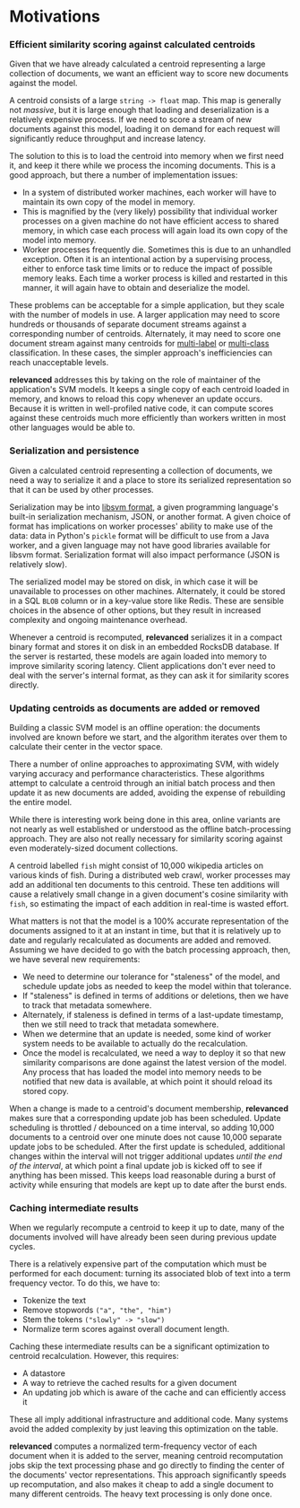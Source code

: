 # Motivations

### Efficient similarity scoring against calculated centroids
Given that we have already calculated a centroid representing a large collection of documents, we want an efficient way to score new documents against the model.

A centroid consists of a large `string -> float` map.  This map is generally not *massive*, but it is large enough that loading and deserialization is a relatively expensive process.  If we need to score a stream of new documents against this model, loading it on demand for each request will significantly reduce throughput and increase latency.

The solution to this is to load the centroid into memory when we first need it, and keep it there while we process the incoming documents.  This is a good approach, but there a number of implementation issues:

- In a system of distributed worker machines, each worker will have to maintain its own copy of the model in memory.
- This is magnified by the (very likely) possibility that individual worker processes on a given machine do not have efficient access to shared memory, in which case each process will again load its own copy of the model into memory.
- Worker processes frequently die.  Sometimes this is due to an unhandled exception.  Often it is an intentional action by a supervising process, either to enforce task time limits or to reduce the impact of possible memory leaks.  Each time a worker process is killed and restarted in this manner, it will again have to obtain and deserialize the model.

These problems can be acceptable for a simple application, but they scale with the number of models in use.  A larger application may need to score hundreds or thousands of separate document streams against a corresponding number of centroids.  Alternately, it may need to score one document stream against many centroids for [multi-label](https://en.wikipedia.org/wiki/Multi-label_classification) or [multi-class](https://en.wikipedia.org/wiki/Multiclass_classification) classification.  In these cases, the simpler approach's inefficiencies can reach unacceptable levels.

**relevanced** addresses this by taking on the role of maintainer of the application's SVM models.  It keeps a single copy of each centroid loaded in memory, and knows to reload this copy whenever an update occurs.  Because it is written in well-profiled native code, it can compute scores against these centroids much more efficiently than workers written in most other languages would be able to.

### Serialization and persistence
Given a calculated centroid representing a collection of documents, we need a way to serialize it and a place to store its serialized representation so that it can be used by other processes.

Serialization may be into [libsvm format](https://www.csie.ntu.edu.tw/~cjlin/libsvmtools/datasets/), a given programming language's built-in serialization mechanism, JSON, or another format.  A given choice of format has implications on worker processes' ability to make use of the data: data in Python's `pickle` format will be difficult to use from a Java worker, and a given language may not have good libraries available for libsvm format.  Serialization format will also impact performance (JSON is relatively slow).

The serialized model may be stored on disk, in which case it will be unavailable to processes on other machines.  Alternately, it could be stored in a SQL `BLOB` column or in a key-value store like Redis.  These are sensible choices in the absence of other options, but they result in increased complexity and ongoing maintenance overhead.

Whenever a centroid is recomputed, **relevanced** serializes it in a compact binary format and stores it on disk in an embedded RocksDB database.  If the server is restarted, these models are again loaded into memory to improve similarity scoring latency.  Client applications don't ever need to deal with the server's internal format, as they can ask it for similarity scores directly.

### Updating centroids as documents are added or removed
Building a classic SVM model is an offline operation: the documents involved are known before we start, and the algorithm iterates over them to calculate their center in the vector space.

There a number of online approaches to approximating SVM, with widely varying accuracy and performance characteristics.  These algorithms attempt to calculate a centroid through an initial batch process and then update it as new documents are added, avoiding the expense of rebuilding the entire model.

While there is interesting work being done in this area, online variants are not nearly as well established or understood as the offline batch-processing approach.  They are also not really necessary for similarity scoring against even moderately-sized document collections.

A centroid labelled `fish` might consist of 10,000 wikipedia articles on various kinds of fish.  During a distributed web crawl, worker processes may add an additional ten documents to this centroid.  These ten additions will cause a relatively small change in a given document's cosine similarity with `fish`, so estimating the impact of each addition in real-time is wasted effort.

What matters is not that the model is a 100% accurate representation of the documents assigned to it at an instant in time, but that it is relatively up to date and regularly recalculated as documents are added and removed.  Assuming we have decided to go with the batch processing approach, then, we have several new requirements:

- We need to determine our tolerance for "staleness" of the model, and schedule update jobs as needed to keep the model within that tolerance.
- If "staleness" is defined in terms of additions or deletions, then we have to track that metadata somewhere.
- Alternately, if staleness is defined in terms of a last-update timestamp, then we still need to track that metadata somewhere.
- When we determine that an update is needed, some kind of worker system needs to be available to actually do the recalculation.
- Once the model is recalculated, we need a way to deploy it so that new similarity comparisons are done against the latest version of the model.  Any process that has loaded the model into memory needs to be notified that new data is available, at which point it should reload its stored copy.

When a change is made to a centroid's document membership, **relevanced** makes sure that a corresponding update job has been scheduled.  Update scheduling is throttled / debounced on a time interval, so adding 10,000 documents to a centroid over one minute does not cause 10,000 separate update jobs to be scheduled.  After the first update is scheduled, additional changes within the interval will not trigger additional updates *until the end of the interval*, at which point a final update job is kicked off to see if anything has been missed.  This keeps load reasonable during a burst of activity while ensuring that models are kept up to date after the burst ends.

### Caching intermediate results
When we regularly recompute a centroid to keep it up to date, many of the documents involved will have already been seen during previous update cycles.

There is a relatively expensive part of the computation which must be performed for each document: turning its associated blob of text into a term frequency vector.  To do this, we have to:

- Tokenize the text
- Remove stopwords `("a", "the", "him")`
- Stem the tokens `("slowly" -> "slow")`
- Normalize term scores against overall document length.

Caching these intermediate results can be a significant optimization to centroid recalculation.  However, this requires:

- A datastore
- A way to retrieve the cached results for a given document
- An updating job which is aware of the cache and can efficiently access it

These all imply additional infrastructure and additional code.  Many systems avoid the added complexity by just leaving this optimization on the table.

**relevanced** computes a normalized term-frequency vector of each document when it is added to the server, meaning centroid recomputation jobs skip the text processing phase and go directly to finding the center of the documents' vector representations.  This approach significantly speeds up recomputation, and also makes it cheap to add a single document to many different centroids.  The heavy text processing is only done once.
